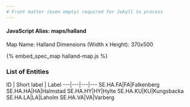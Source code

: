 ```yaml
---
# Front matter (even empty) required for Jekyll to process
---
```


#### JavaScript Alias: maps/halland

Map Name: Halland
Dimensions (Width x Height): 370x500



{% embed_spec_map halland-map.js %}

### List of Entities

ID | Short label | Label
---|---|---|---
SE.HA.FA|FA|Falkenberg
SE.HA.HA|HA|Halmstad
SE.HA.HY|HY|Hylte
SE.HA.KU|KU|Kungsbacka
SE.HA.LA|LA|Laholm
SE.HA.VA|VA|Varberg

